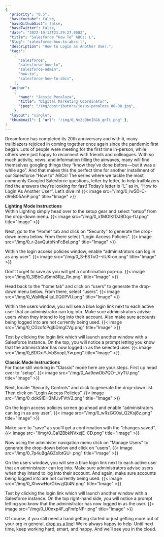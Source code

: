 ```yaml
---
{
  "priority": "0.5",
  "haveYoutube": false,
  "haveGithubGist": false,
  "haveTwitter": false,
  "date": "2022-10-12T21:29:27.000Z",
  "title": "Salesforce “How To” ABCs: L",
  "Slug": "salesforce-how-to-abcs-l",
  "description": "How to Login as Another User.",
  "tags":
    [
      "salesforce",
      "salesforce-how-to",
      "salesforce-admin",
      "how-to",
      "salesforce-how-to-abcs",
    ],
  "author":
    {
      "name": "Jessie Penaloza",
      "title": "Digital Marketing Coordinator",
      "jpeg": "/img/contributors/jesus-penaloza_88-88.jpg",
    },
  "layout": "single",
  "thumbnail": { "url": "/img/0_NxZc0bnI6G6_qnTi.png" },
}
---
```


Dreamforce has completed its 20th anniversary and with it, many trailblazers rejoiced in coming together once again since the pandemic first began. Lots of people were meeting for the first time in-person, while others were just happy to reconnect with friends and colleagues. With so much activity, news, and information filling the airwaves, many will find themselves googling things they “know they’ve done before — but it was a while ago”. And that makes this the perfect time for another installment of our Salesforce “How to” ABCs! The series where we tackle the most commonly Googled Salesforce questions, letter by letter, to help trailblazers find the answers they’re looking for fast!
Today’s letter is “L” as in, “How to Login As Another User”. Let’s dive in!
{{< image src="/img/0_lw5D-C-dReB05AnP.png" title="Image" >}}

<strong>Lighting Mode Instructions<br></strong>Within Lighting simply head over to the setup gear and select “setup” from the drop-down menu.
{{< image src="/img/0_x1MOlKtDJBDqx-fU.png" title="Image" >}}

Next, go to the “Home” tab and click on “Security” to generate the drop-down menu below. From there select “Login Access Policies”.
{{< image src="/img/0_r-2avQutbNnFcBeI.png" title="Image" >}}

Within the login access policies window, enable “administrators can log in as any user”.
{{< image src="/img/0_S-ESToG--ilUK-on.png" title="Image" >}}

Don’t forget to save as you will get a confirmation pop-up.
{{< image src="/img/0_3lBbCuSmn8Rjz_Rn.png" title="Image" >}}

Head back to the “home tab” and click on “users” to generate the drop-down menu below. From there, select “users”.
{{< image src="/img/0_WpMIp4ijuL0Q0PVU.png" title="Image" >}}

Within the users window, you will see a blue login link next to each active user that an administrator can log into. Make sure administrators advise users when they intend to log into their account. Also make sure accounts being logged into are not currently being used.
{{< image src="/img/0_CGzofcPqjbDmgCVg.png" title="Image" >}}

Test by clicking the login link which will launch another window with a Salesforce instance. On the top, you will notice a prompt letting you know that the administrator has now logged in as the selected user.
{{< image src="/img/0_6DGxiYJvbSoopLYw.png" title="Image" >}}

<strong>Classic Mode Instructions<br></strong>For those still working in “Classic” mode here are your steps. First up head over to “setup”.
{{< image src="/img/0_Aa9ewDb7QO-_VyTU.png" title="Image" >}}

Next, locate “Security Controls” and click to generate the drop-down list. Then click on “Login Access Policies”.
{{< image src="/img/0_ddk9IEH3MUvFVtV2.png" title="Image" >}}

On the login access policies screen go ahead and enable “administrators can log in as any user”.
{{< image src="/img/0_wRzGC0si_Q2Ksj8z.png" title="Image" >}}

Make sure to “save” as you’ll get a confirmation with the “changes saved”.
{{< image src="/img/0_Ca12BbkNVxejE-CD.png" title="Image" >}}

Now using the administer navigation menu click on “Manage Users” to generate the drop-down below and click on “users”.
{{< image src="/img/0_7p4uBgAGZxlbtGU-.png" title="Image" >}}

On the users window, you will see a blue login link next to each active user that an administrator can log into. Make sure administrators advise users when they intend to log into their account. And again, make sure accounts being logged into are not currently being used.
{{< image src="/img/0_XhwwHorGkwzjQt4N.png" title="Image" >}}

Test by clicking the login link which will launch another window with a Salesforce instance. On the top right-hand side, you will notice a prompt letting you know that the administrator has now logged in as the user.
{{< image src="/img/0_U0nxp4F_qFmfpNF-.png" title="Image" >}}

Of course, if you still need a hand getting started or just getting more out of your org in general, [drop us a line](https://appexchange.salesforce.com/appxConsultingListingDetail?listingId=a0N30000001gF9jEAE)! We’re always happy to help.
Until next time, keep working hard, smart, and happy. And we’ll see you in the cloud.
